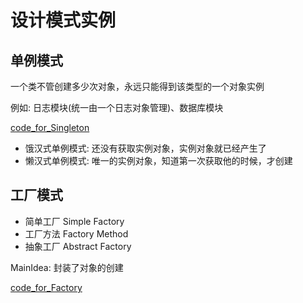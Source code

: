 # 设计模式实例

## 单例模式

一个类不管创建多少次对象，永远只能得到该类型的一个对象实例

例如: 日志模块(统一由一个日志对象管理)、数据库模块

[code_for_Singleton](../../src/design_pattern/singleton.cpp)

* 饿汉式单例模式: 还没有获取实例对象，实例对象就已经产生了
* 懒汉式单例模式: 唯一的实例对象，知道第一次获取他的时候，才创建

## 工厂模式

* 简单工厂  Simple Factory
* 工厂方法  Factory Method
* 抽象工厂  Abstract Factory

MainIdea: 封装了对象的创建

[code_for_Factory](../../src/design_pattern/Factory.cpp)